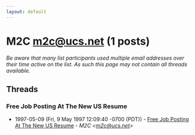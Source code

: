 ```yaml
---
layout: default
---
```


# M2C <m2c@ucs.net> (1 posts)

_Be aware that many list participants used multiple email addresses over their time active on the list. As such this page may not contain all threads available._

## Threads

### Free Job Posting At The New US Resume
+ 1997-05-09 (Fri, 9 May 1997 12:09:40 -0700 (PDT)) - [Free Job Posting At The New US Resume](/archive/1997/05/f3991b6649a9fe5ea31403448c96ce36dc7668aeb538a3f82374c935c43dff3c) - _M2C \<m2c@ucs.net\>_

